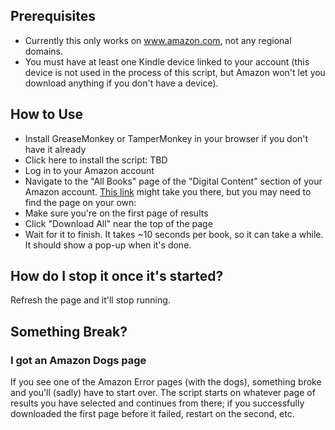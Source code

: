 ## Prerequisites

- Currently this only works on www.amazon.com, not any regional domains.
- You must have at least one Kindle device linked to your account (this device is not used in the process of this script, but Amazon won't let you download anything if you don't have a device).

## How to Use

- Install GreaseMonkey or TamperMonkey in your browser if you don't have it already
- Click here to install the script: TBD
- Log in to your Amazon account
- Navigate to the "All Books" page of the "Digital Content" section of your Amazon account. [This link](https://www.amazon.com/hz/mycd/digital-console/contentlist/booksAll/dateDsc) might take you there, but you may need to find the page on your own:
- Make sure you're on the first page of results
- Click "Download All" near the top of the page
- Wait for it to finish. It takes ~10 seconds per book, so it can take a while. It should show a pop-up when it's done.

## How do I stop it once it's started?

Refresh the page and it'll stop running.

## Something Break?

### I got an Amazon Dogs page

If you see one of the Amazon Error pages (with the dogs), something broke and you'll (sadly) have to start over. The script starts on whatever page of results you have selected and continues from there; if you successfully downloaded the first page before it failed, restart on the second, etc.

